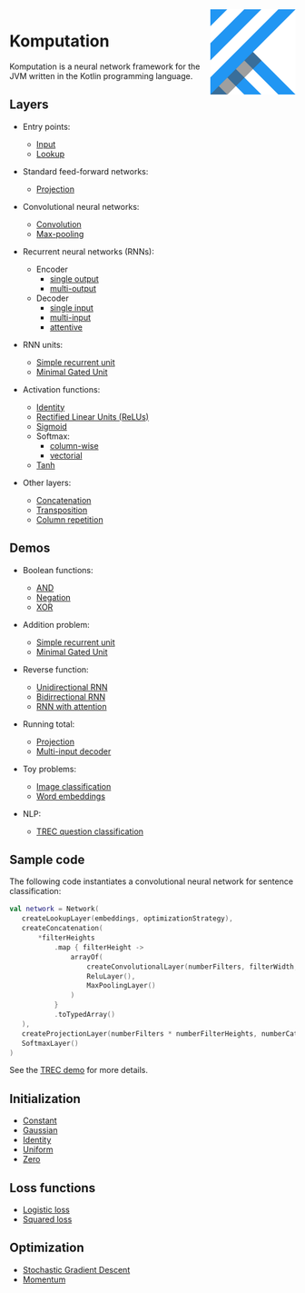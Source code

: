 <img src="Logo.jpg" align="right" height="150" width="150" />

# Komputation

Komputation is a neural network framework for the JVM written in the Kotlin programming language.

## Layers

- Entry points:
  - [Input](./src/main/kotlin/shape/komputation/layers/entry/InputLayer.kt)
  - [Lookup](./src/main/kotlin/shape/komputation/layers/entry/LookupLayer.kt)

- Standard feed-forward networks:
  - [Projection](./src/main/kotlin/shape/komputation/layers/feedforward/projection/ProjectionLayer.kt)

- Convolutional neural networks:
  - [Convolution](./src/main/kotlin/shape/komputation/layers/feedforward/convolution/ConvolutionalLayer.kt)
  - [Max-pooling](./src/main/kotlin/shape/komputation/layers/feedforward/convolution/MaxPoolingLayer.kt)

- Recurrent neural networks (RNNs):
  - Encoder
    - [single output](./src/main/kotlin/shape/komputation/layers/feedforward/encoder/SingleOutputEncoder.kt)
    - [multi-output](./src/main/kotlin/shape/komputation/layers/feedforward/encoder/MultiOutputEncoder.kt)
  - Decoder
    - [single input](./src/main/kotlin/shape/komputation/layers/feedforward/decoder/SingleInputDecoder.kt)
    - [multi-input](./src/main/kotlin/shape/komputation/layers/feedforward/decoder/MultiInputDecoder.kt)
    - [attentive](./src/main/kotlin/shape/komputation/layers/feedforward/decoder/AttentiveDecoder.kt)

- RNN units:
  - [Simple recurrent unit](./src/main/kotlin/shape/komputation/layers/feedforward/units/SimpleRecurrentUnit.kt)
  - [Minimal Gated Unit](./src/main/kotlin/shape/komputation/layers/feedforward/units/MinimalGatedUnit.kt)

- Activation functions:
  - [Identity](./src/main/kotlin/shape/komputation/layers/feedforward/IdentityLayer.kt)
  - [Rectified Linear Units (ReLUs)](./src/main/kotlin/shape/komputation/layers/feedforward/activation/ReluLayer.kt)
  - [Sigmoid](./src/main/kotlin/shape/komputation/layers/feedforward/activation/SigmoidLayer.kt)
  - Softmax:
    - [column-wise](./src/main/kotlin/shape/komputation/layers/feedforward/activation/SoftmaxLayer.kt)
    - [vectorial](./src/main/kotlin/shape/komputation/layers/feedforward/activation/SoftmaxVectorLayer.kt)
  - [Tanh](./src/main/kotlin/shape/komputation/layers/feedforward/activation/TanhLayer.kt)

- Other layers:
  - [Concatenation](./src/main/kotlin/shape/komputation/layers/feedforward/Concatenation.kt)
  - [Transposition](./src/main/kotlin/shape/komputation/layers/feedforward/TranspositionLayer.kt)
  - [Column repetition](./src/main/kotlin/shape/komputation/layers/feedforward/ColumnRepetitionLayer.kt)

## Demos

- Boolean functions:
  - [AND](./src/main/kotlin/shape/komputation/demos/and/AndSigmoid.kt)
  - [Negation](./src/main/kotlin/shape/komputation/demos/negation/Negation.kt)
  - [XOR](./src/main/kotlin/shape/komputation/demos/xor/Xor.kt)

- Addition problem:
  - [Simple recurrent unit](./src/main/kotlin/shape/komputation/demos/addition/AdditionProblemRecurrentUnit.kt)
  - [Minimal Gated Unit](./src/main/kotlin/shape/komputation/demos/addition/AdditionProblemMGU.kt)

- Reverse function:
  - [Unidirectional RNN](./src/main/kotlin/shape/komputation/demos/reverse/ReverseUnidirectional.kt)
  - [Bidirrectional RNN](./src/main/kotlin/shape/komputation/demos/reverse/ReverseBidirectional.kt)
  - [RNN with attention](./src/main/kotlin/shape/komputation/demos/reverse/ReverseAttention.kt)

- Running total:
  - [Projection](./src/main/kotlin/shape/komputation/demos/runningtotal/RunningTotalProjection.kt)
  - [Multi-input decoder](./src/main/kotlin/shape/komputation/demos/runningtotal/RunningTotalMultiInputDecoder.kt)

- Toy problems:
  - [Image classification](./src/main/kotlin/shape/komputation/demos/lines/Lines.kt)
  - [Word embeddings](./src/main/kotlin/shape/komputation/demos/embeddings/Embeddings.kt)

- NLP:
  - [TREC question classification](./src/main/kotlin/shape/komputation/demos/trec/TREC.kt)

## Sample code

The following code instantiates a convolutional neural network for sentence classification:

 ```kotlin
val network = Network(
    createLookupLayer(embeddings, optimizationStrategy),
    createConcatenation(
        *filterHeights
            .map { filterHeight ->
                arrayOf(
                    createConvolutionalLayer(numberFilters, filterWidth, filterHeight, initializationStrategy, optimizationStrategy),
                    ReluLayer(),
                    MaxPoolingLayer()
                )
            }
            .toTypedArray()
    ),
    createProjectionLayer(numberFilters * numberFilterHeights, numberCategories, initializationStrategy, optimizationStrategy),
    SoftmaxLayer()
)
```

See the [TREC demo](./src/main/kotlin/shape/komputation/demos/trec/TREC.kt) for more details.

## Initialization

- [Constant](./src/main/kotlin/shape/komputation/initialization/ConstantInitialization.kt)
- [Gaussian](./src/main/kotlin/shape/komputation/initialization/GaussianInitialization.kt)
- [Identity](./src/main/kotlin/shape/komputation/initialization/IdentityInitialization.kt)
- [Uniform](./src/main/kotlin/shape/komputation/initialization/UniformInitialization.kt)
- [Zero](./src/main/kotlin/shape/komputation/initialization/ZeroInitialization.kt)

## Loss functions

- [Logistic loss](./src/main/kotlin/shape/komputation/loss/LogisticLoss.kt)
- [Squared loss](./src/main/kotlin/shape/komputation/loss/SquaredLoss.kt)

## Optimization

- [Stochastic Gradient Descent](./src/main/kotlin/shape/komputation/optimization/StochasticGradientDescent.kt)
- [Momentum](./src/main/kotlin/shape/komputation/optimization/Momentum.kt)